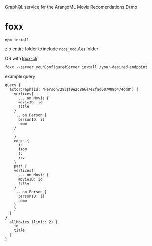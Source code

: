 GraphQL service for the ArangoML Movie Recomendations Demo

# foxx

`npm install`

zip entire folder to include `node_modules` folder

OR with [foxx-cli](https://github.com/arangodb/foxx-cli)

`foxx --server yourConfiguredServer install /your-desired-endpoint`


example query
```
query {
  actorGraph(id: "Person/2911f9e2c86647e2fad007009b474dd8") {
    vertices{
      ... on Movie {
      movieID: id
      title
    }
    ... on Person {
      personID: id
      name
    }
      
    }
    edges {
      id
      from
      to
      rev
    }
    path {
    vertices{
      ... on Movie {
      movieID: id
      title
    }
    ... on Person {
      personID: id
      name
    }      
    }
  }
}
  allMovies (limit: 2) {
    id 
    title
  }
}
```
